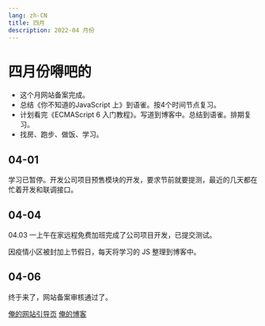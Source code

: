```yaml
---
lang: zh-CN
title: 四月
description: 2022-04 月份
---
```


# 四月份嘚吧的

- 这个月网站备案完成。
- 总结《你不知道的JavaScript 上》到语雀。按4个时间节点复习。
- 计划看完《ECMAScript 6 入门教程》。写道到博客中。总结到语雀。排期复习。
- 找房、跑步、做饭、学习。

## 04-01

学习已暂停。开发公司项目预售模块的开发，要求节前就要提测，最近的几天都在忙着开发和联调接口。

## 04-04

04.03 一上午在家远程免费加班完成了公司项目开发，已提交测试。

因疫情小区被封加上节假日，每天将学习的 JS 整理到博客中。

## 04-06

终于来了，网站备案审核通过了。

[俺的网站引导页](http://www.wenreq.site/)
[俺的博客](http://www.wenreq.site/blog/)
